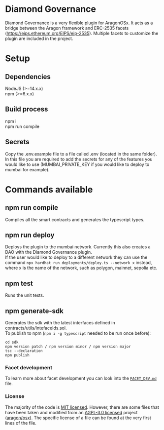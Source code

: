 # Diamond Governance
Diamond Governance is a very flexible plugin for AragonOSx. It acts as a bridge between the Aragon framework and ERC-2535 facets (https://eips.ethereum.org/EIPS/eip-2535). Multiple facets to customize the plugin are included in the project.  

# Setup
## Dependencies
NodeJS (>=14.x.x)  
npm (>=6.x.x)  

## Build process
npm i  
npm run compile  

## Secrets
Copy the .env.example file to a file called .env (located in the same folder). In this file you are required to add the secrets for any of the features you would like to use (MUMBAI_PRIVATE_KEY if you would like to deploy to mumbai for example).

# Commands available
## npm run compile
Compiles all the smart contracts and generates the typescript types.  

## npm run deploy
Deploys the plugin to the mumbai network. Currently this also creates a DAO with the Diamond Governance plugin.  
If the user would like to deploy to a different network they can use the command `npx hardhat run deployments/deploy.ts --network x` instead, where x is the name of the network, such as polygon, mainnet, sepolia etc.

## npm test
Runs the unit tests.  

## npm generate-sdk
Generates the sdk with the latest interfaces defined in contracts/utils/IntefaceIds.sol.  
To publish to npm (`npm i -g typescript` needed to be run once before):
```
cd sdk
npm version patch / npm version minor / npm version major
tsc --declaration
npm publish
```

### Facet development
To learn more about facet development you can look into the [`FACET_DEV.md`](/FACET_DEV.md) file.

### License

The majority of the code is [MIT licensed](./LICENSE). However, there are some files that have been taken and modified from an [AGPL-3.0 licensed](https://www.gnu.org/licenses/agpl-3.0.en.html) project ([aragon/osx](https://github.com/aragon/osx)). The specific license of a file can be found at the very first lines of the file.
